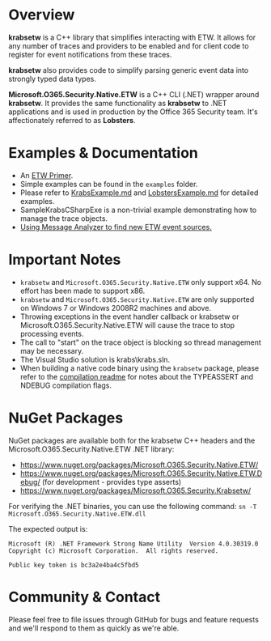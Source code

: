 
Overview
========

**krabsetw** is a C++ library that simplifies interacting with ETW. It allows for any number of traces and providers to be enabled and for client code to register for event notifications from these traces.

**krabsetw** also provides code to simplify parsing generic event data into strongly typed data types.

**Microsoft.O365.Security.Native.ETW** is a C++ CLI (.NET) wrapper around **krabsetw**. It provides the same functionality as **krabsetw** to .NET applications and is used in production by the Office 365 Security team. It's affectionately referred to as **Lobsters**.

Examples & Documentation
========

* An [ETW Primer](docs/EtwPrimer.md).
* Simple examples can be found in the `examples` folder.
* Please refer to [KrabsExample.md](docs/KrabsExample.md) and [LobstersExample.md](docs/LobstersExample.md) for detailed examples.
* SampleKrabsCSharpExe is a non-trivial example demonstrating how to manage the trace objects.
* [Using Message Analyzer to find new ETW event sources.](docs/UsingMessageAnalyzerToFindETWSources.md)

Important Notes
==============
* `krabsetw` and `Microsoft.O365.Security.Native.ETW` only support x64. No effort has been made to support x86.
* `krabsetw` and `Microsoft.O365.Security.Native.ETW` are only supported on Windows 7 or Windows 2008R2 machines and above.
* Throwing exceptions in the event handler callback or krabsetw or Microsoft.O365.Security.Native.ETW will cause the trace to stop processing events.
* The call to "start" on the trace object is blocking so thread management may be necessary.
* The Visual Studio solution is krabs\krabs.sln.
* When building a native code binary using the `krabsetw` package, please refer to the [compilation readme](krabs/Readme.txt) for notes about the TYPEASSERT and NDEBUG compilation flags.

NuGet Packages
==============
NuGet packages are available both for the krabsetw C++ headers and the Microsoft.O365.Security.Native.ETW .NET library:
* https://www.nuget.org/packages/Microsoft.O365.Security.Native.ETW/
* https://www.nuget.org/packages/Microsoft.O365.Security.Native.ETW.Debug/ (for development - provides type asserts)
* https://www.nuget.org/packages/Microsoft.O365.Security.Krabsetw/

For verifying the .NET binaries, you can use the following command:
`sn -T Microsoft.O365.Security.Native.ETW.dll`

The expected output is:
```
Microsoft (R) .NET Framework Strong Name Utility  Version 4.0.30319.0
Copyright (c) Microsoft Corporation.  All rights reserved.

Public key token is bc3a2e4ba4c5fbd5
```

Community & Contact
==============
Please feel free to file issues through GitHub for bugs and feature requests and we'll respond to them as quickly as we're able.
